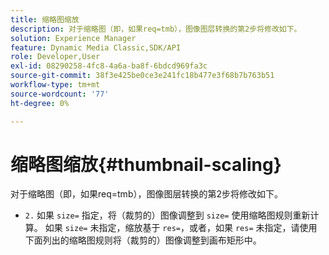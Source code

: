```yaml
---
title: 缩略图缩放
description: 对于缩略图（即，如果req=tmb），图像图层转换的第2步将修改如下。
solution: Experience Manager
feature: Dynamic Media Classic,SDK/API
role: Developer,User
exl-id: 08290258-4fc8-4a6a-ba8f-6bdcd969fa3c
source-git-commit: 38f3e425be0ce3e241fc18b477e3f68b7b763b51
workflow-type: tm+mt
source-wordcount: '77'
ht-degree: 0%

---
```


# 缩略图缩放{#thumbnail-scaling}

对于缩略图（即，如果req=tmb），图像图层转换的第2步将修改如下。

* `2.` 如果 `size=` 指定，将（裁剪的）图像调整到 `size=` 使用缩略图规则重新计算。 如果 `size=` 未指定，缩放基于 `res=`，或者，如果 `res=` 未指定，请使用下面列出的缩略图规则将（裁剪的）图像调整到画布矩形中。

